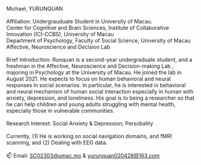Michael, YURUNQUAN\
\
Affiliation: Undergrauduate Student in University of Macau.\
Center for Cognitive and Brain Sciences, Institute of Collaborative Innovation (ICI-CCBS), University of Macau\
Department of Psychology, Faculty of Social Science, University of Macau\
Affective, Neuroscience and Decision Lab\
\
Brief Introduction: Runquan is a second-year undergraduate student, and a freshman in the Affective, Neuroscience and Decision-making Lab , majoring in Psychology at the University of Macau. He joined the lab in August 2021. He expects to focus on human behavioral and neural responses in social scenarios. In particular, he is interested in behavioral and neural mechanism of human social interaction especially in human with anxiety, depression, and loneliness. His goal is to being a researcher so that he can help children and young adults struggling with mental health, especially those in vulnerable communities.\
\
Research Interest: Social Anxiety & Depression; Persobality\
\
Currently, (1) He is working on social navigation domains, and fMRI scanning, and (2) Dealing with EEG data.\
\
📫 Email: SC02303@umac.mo & yurunquan020428@163.com

